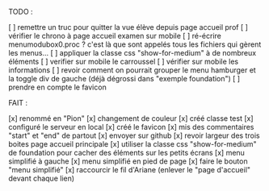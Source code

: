 TODO : 

[ ] remettre un truc pour quitter la vue élève depuis page accueil prof
[ ] vérifier le chrono à page accueil examen sur mobile
[ ] ré-écrire menumodubox0.proc ? c'est là que sont appelés tous les fichiers qui gèrent les menus...
[ ] appliquer la classe css "show-for-medium" à de nombreux éléments
[ ] verifier sur mobile le carroussel
[ ] vérifier sur mobile les informations
[ ] revoir comment on pourrait grouper le menu hamburger et la toggle div de gauche (déjà dégrossi dans "exemple foundation")
[ ] prendre en compte le favicon

FAIT : 

[x] renommé en "Pion"
[x] changement de couleur 
[x] créé classe test
[x] configuré le serveur en local
[x] créé le favicon
[x] mis des commentaires "start" et "end" de partout
[x] envoyer sur github
[x] revoir largeur des trois boites page accueil principale
[x] utiliser la classe css "show-for-medium" de foundation pour cacher des éléments sur les petits écrans
[x] menu simplifié à gauche
[x] menu simplifié en pied de page
[x] faire le bouton "menu simplifié"
[x] raccourcir le fil d'Ariane (enlever le "page d'accueil" devant chaque lien)
